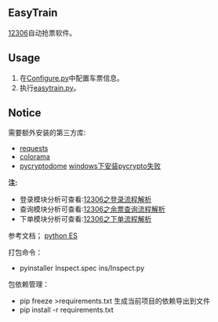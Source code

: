 EasyTrain
-----------------
[12306](http://www.12306.cn/)自动抢票软件。

Usage
---------------------------------
1. 在[Configure.py](https://github.com/Why8n/EasyTrain/blob/master/Configure.py)中配置车票信息。
2. 执行[easytrain.py](https://github.com/Why8n/EasyTrain/blob/master/easytrain.py)。

Notice
-------------
需要额外安装的第三方库:
* [requests](https://github.com/requests/requests)
* [colorama](https://github.com/tartley/colorama)
* [pycryptodome](https://github.com/Legrandin/pycryptodome)     [windows下安装pycrypto失败](https://www.jianshu.com/p/fdc5a5854b04)

**注:**
* 登录模块分析可查看:[12306之登录流程解析](https://www.jianshu.com/p/ca93eba60609)
* 查询模块分析可查看:[12306之余票查询流程解析](https://www.jianshu.com/p/89f6170991c8)
* 下单模块分析可查看:[12306之下单流程解析](https://www.jianshu.com/p/6b1f94e32713)


参考文档；
[python ES](https://elasticsearch-py.readthedocs.io/en/master/)

打包命令：
* pyinstaller  Inspect.spec ins/Inspect.py

包依赖管理：
* pip freeze >requirements.txt 生成当前项目的依赖导出到文件
* pip install -r requirements.txt

